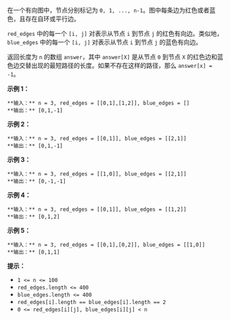 在一个有向图中，节点分别标记为 `0, 1, ..., n-1`。图中每条边为红色或者蓝色，且存在自环或平行边。

`red_edges` 中的每一个 `[i, j]` 对表示从节点 `i` 到节点 `j` 的红色有向边。类似地，`blue_edges` 中的每一个
`[i, j]` 对表示从节点 `i` 到节点 `j` 的蓝色有向边。

返回长度为 `n` 的数组 `answer`，其中 `answer[X]` 是从节点 `0` 到节点 `X`
的红色边和蓝色边交替出现的最短路径的长度。如果不存在这样的路径，那么 `answer[x] = -1`。



**示例 1：**

    
    
    **输入：** n = 3, red_edges = [[0,1],[1,2]], blue_edges = []
    **输出：** [0,1,-1]
    

**示例 2：**

    
    
    **输入：** n = 3, red_edges = [[0,1]], blue_edges = [[2,1]]
    **输出：** [0,1,-1]
    

**示例 3：**

    
    
    **输入：** n = 3, red_edges = [[1,0]], blue_edges = [[2,1]]
    **输出：** [0,-1,-1]
    

**示例 4：**

    
    
    **输入：** n = 3, red_edges = [[0,1]], blue_edges = [[1,2]]
    **输出：** [0,1,2]
    

**示例 5：**

    
    
    **输入：** n = 3, red_edges = [[0,1],[0,2]], blue_edges = [[1,0]]
    **输出：** [0,1,1]
    



**提示：**

  * `1 <= n <= 100`
  * `red_edges.length <= 400`
  * `blue_edges.length <= 400`
  * `red_edges[i].length == blue_edges[i].length == 2`
  * `0 <= red_edges[i][j], blue_edges[i][j] < n`


